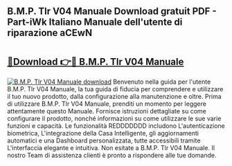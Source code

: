 ## B.M.P. Tlr V04 Manuale Download gratuit PDF - Part-iWk Italiano Manuale dell'utente di riparazione aCEwN

# <h2><a href="http://dfb0kl.blite.top/?on=B.M.P.+Tlr+V04+Manuale">🔗Download 👉🔴 B.M.P. Tlr V04 Manuale</a></h2>

[![B.M.P. Tlr V04 Manuale download](https://i.imgur.com/lujVjoI.png)](http://dfb0kl.blite.top/?on=B.M.P.+Tlr+V04+Manuale)
Benvenuto nella guida per l'utente B.M.P. Tlr V04 Manuale, la tua guida di fiducia per comprendere e utilizzare il tuo nuovo prodotto, dalla configurazione alla manutenzione e oltre. Prima di utilizzare B.M.P. Tlr V04 Manuale, prenditi un momento per leggere attentamente questo Manuale. Fornisce istruzioni dettagliate su come configurare il prodotto, nonché informazioni su come utilizzare le sue varie funzioni e capacità. Le funzionalità REDDDDDDD includono L'autenticazione biometrica, L'integrazione della Casa Intelligente, gli aggiornamenti automatici e una Dashboard personalizzata, tutte accessibili tramite L'interfaccia elegante e intuitiva. Non esitate a B.M.P. Tlr V04 Manuale. Il nostro Team di assistenza clienti è pronto a rispondere alle tue domande.
